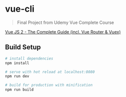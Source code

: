 # vue-cli

> Final Project from Udemy Vue Complete Course

[Vue JS 2 - The Complete Guide (incl. Vue Router & Vuex)](https://www.udemy.com/vuejs-2-the-complete-guide/)

## Build Setup

``` bash
# install dependencies
npm install

# serve with hot reload at localhost:8080
npm run dev

# build for production with minification
npm run build
```

